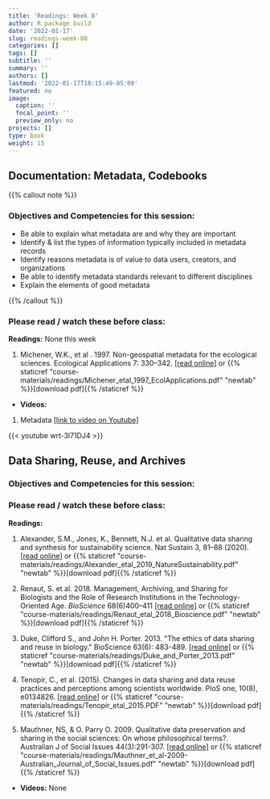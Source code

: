 ```yaml
---
title: 'Readings: Week 8'
author: R package build
date: '2022-01-17'
slug: readings-week-08
categories: []
tags: []
subtitle: ''
summary: ''
authors: []
lastmod: '2022-01-17T18:15:49-05:00'
featured: no
image:
  caption: ''
  focal_point: ''
  preview_only: no
projects: []
type: book
weight: 15
---
```



## Documentation: Metadata, Codebooks

{{% callout note %}}
### Objectives and Competencies for this session:

  * Be able to explain what metadata are and why they are important
  * Identify & list the types of information typically included in metadata records
  * Identify reasons metadata is of value to data users, creators, and organizations
  * Be able to identify metadata standards relevant to different disciplines
  * Explain the elements of good metadata

{{% /callout %}} 

### Please read / watch these before class:
        
**Readings:** None this week

1.  Michener, W.K., et al . 1997. Non-geospatial metadata for the ecological sciences. Ecological Applications 7: 330–342. [[read online]](https://esajournals.onlinelibrary.wiley.com/doi/abs/10.1890/1051-0761%281997%29007%5B0330%3ANMFTES%5D2.0.CO%3B2) or {{% staticref "course-materials/readings/Michener_etal_1997_EcolApplications.pdf" "newtab" %}}[download pdf]{{% /staticref %}}


<!-- 2.  Pp 446-450 in Bernard, H.R. and Bernard, H.R., 2013. Social research methods: Qualitative and quantitative approaches. Sage. [[download pdf]] --->

* **Videos:**

1. Metadata [[link to video on Youtube]](https://youtu.be/wrt-3l71DJ4)

{{< youtube wrt-3l71DJ4 >}}

<!---- <iframe width="560" height="315" src="https://youtu.be/wrt-3l71DJ4" title="YouTube video player" frameborder="0" allow="accelerometer; autoplay; clipboard-write; encrypted-media; gyroscope; picture-in-picture" allowfullscreen></iframe> --->


## Data Sharing, Reuse, and Archives
 
### Objectives and Competencies for this session:


### Please read / watch these before class:
        
**Readings:** 

1.  Alexander, S.M., Jones, K., Bennett, N.J. et al. Qualitative data sharing and synthesis for sustainability science. Nat Sustain 3, 81–88 (2020).  [[read online]](https://doi.org/10.1038/s41893-019-0434-8 ) or {{% staticref "course-materials/readings/Alexander_etal_2019_NatureSustainability.pdf" "newtab" %}}[download pdf]{{% /staticref %}}

2. Renaut, S. et al. 2018. Management, Archiving, and Sharing for Biologists and the Role of Research Institutions in the Technology-Oriented Age. *BioScience* 68(6)400–411  [[read online]](https://academic.oup.com/bioscience/article/68/6/400/4983937) or {{% staticref "course-materials/readings/Renaut_etal_2018_Bioscience.pdf" "newtab" %}}[download pdf]{{% /staticref %}}
  

2.  Duke, Clifford S., and John H. Porter. 2013. "The ethics of data sharing and reuse in biology." BioScience 63(6): 483-489. [[read online]](https://academic.oup.com/bioscience/article/63/6/483/226339) or {{% staticref "course-materials/readings/Duke_and_Porter_2013.pdf" "newtab" %}}[download pdf]{{% /staticref %}} 

3.  Tenopir, C., et al.  (2015). Changes in data sharing and data reuse practices and perceptions among scientists worldwide. PloS one, 10(8), e0134826.  [[read online]](https://journals.plos.org/plosone/article?id=10.1371/journal.pone.0134826) or {{% staticref "course-materials/readings/Tenopir_etal_2015.PDF" "newtab" %}}[download pdf]{{% /staticref %}}

4.  Mauthner, NS, & O. Parry O. 2009. Qualitative data preservation and sharing in the social sciences: On whose philosophical terms?. Australian J of Social Issues 44(3):291-307.  [[read online]](https://onlinelibrary.wiley.com/doi/abs/10.1002/j.1839-4655.2009.tb00147.x) or {{% staticref "course-materials/readings/Mauthner_et_al-2009-Australian_Journal_of_Social_Issues.pdf" "newtab" %}}[download pdf]{{% /staticref %}}


* **Videos:** None
